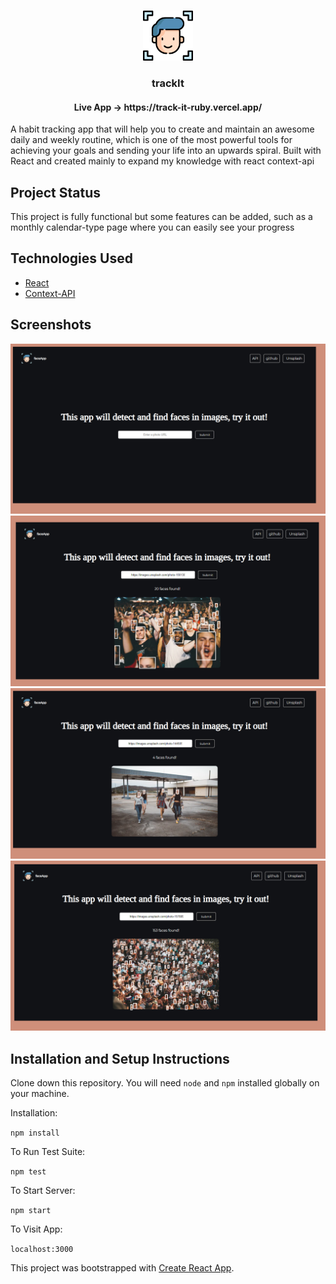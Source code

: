 <br />
<p align="center">
  <a href="https://github.com/pedrohperoni/face-app/">
    <img src="https://github.com/pedrohperoni/face-app/blob/master/github/face-recognition.png" alt="Logo" width="80" height="80">
  </a>
  
  <h3 align="center">trackIt</h3>
  <h4 align="center">Live App -> https://track-it-ruby.vercel.app/ </h4>

A habit tracking app that will help you to create and maintain an awesome daily and weekly routine, which is one of the most powerful tools for achieving your goals and sending your life into an upwards spiral. Built with React and created mainly to expand my knowledge with react context-api

## Project Status
This project is fully functional but some features can be added, such as a monthly calendar-type page where you can easily see your progress

## Technologies Used

* [React](https://reactjs.org/)
* [Context-API](https://reactjs.org/docs/context.html)


## Screenshots
<img src="https://github.com/pedrohperoni/face-app/blob/master/github/screenshot.png" alt="ss">
<img src="https://github.com/pedrohperoni/face-app/blob/master/github/screenshot1.png" alt="ss">
<img src="https://github.com/pedrohperoni/face-app/blob/master/github/screenshot2.png" alt="ss">
<img src="https://github.com/pedrohperoni/face-app/blob/master/github/screenshot3.png" alt="ss">



## Installation and Setup Instructions

Clone down this repository. You will need `node` and `npm` installed globally on your machine.  

Installation:

`npm install`  

To Run Test Suite:  

`npm test`  

To Start Server:

`npm start`  

To Visit App:

`localhost:3000` 

This project was bootstrapped with [Create React App](https://github.com/facebook/create-react-app).
